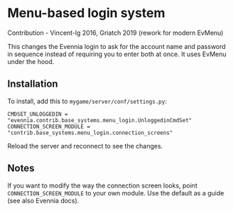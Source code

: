 # Menu-based login system

Contribution - Vincent-lg 2016, Griatch 2019 (rework for modern EvMenu)

This changes the Evennia login to ask for the account name and password in
sequence instead of requiring you to enter both at once. It uses EvMenu under
the hood.

## Installation

To install, add this to `mygame/server/conf/settings.py`:

    CMDSET_UNLOGGEDIN = "evennia.contrib.base_systems.menu_login.UnloggedinCmdSet"
    CONNECTION_SCREEN_MODULE = "contrib.base_systems.menu_login.connection_screens"

Reload the server and reconnect to see the changes.

## Notes

If you want to modify the way the connection screen looks, point
`CONNECTION_SCREEN_MODULE` to your own module. Use the default as a
guide (see also Evennia docs).
